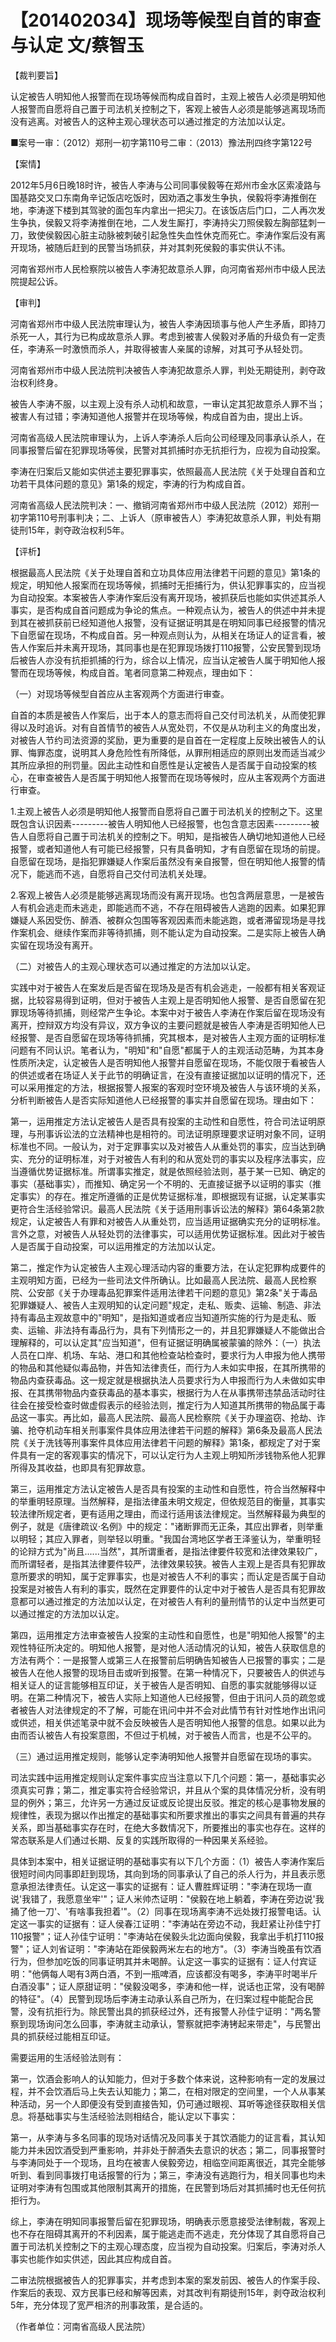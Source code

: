 # 【201402034】现场等候型自首的审查与认定 文/蔡智玉

【裁判要旨】

认定被告人明知他人报警而在现场等候而构成自首时，主观上被告人必须是明知他人报警而自愿将自己置于司法机关控制之下，客观上被告人必须是能够逃离现场而没有逃离。对被告人的这种主观心理状态可以通过推定的方法加以认定。

■案号一审：（2012）郑刑一初字第110号二审：（2013）豫法刑四终字第122号

【案情】

2012年5月6日晚18时许，被告人李涛与公司同事侯毅等在郑州市金水区索凌路与国基路交叉口东南角辛记饭店吃饭时，因劝酒之事发生争执，侯毅将李涛推倒在地，李涛遂下楼到其驾驶的面包车内拿出一把尖刀。在该饭店后门口，二人再次发生争执，侯毅又将李涛推倒在地，二人发生厮打，李涛持尖刀照侯毅左胸部猛刺一刀，致使侯毅因心脏主动脉被刺破引起急性失血性休克而死亡。李涛作案后没有离开现场，被随后赶到的民警当场抓获，并对其刺死侯毅的事实供认不讳。

河南省郑州市人民检察院以被告人李涛犯故意杀人罪，向河南省郑州市中级人民法院提起公诉。

【审判】

河南省郑州市中级人民法院审理认为，被告人李涛因琐事与他人产生矛盾，即持刀杀死一人，其行为已构成故意杀人罪。考虑到被害人侯毅对矛盾的升级负有一定责任，李涛系一时激愤而杀人，并取得被害人亲属的谅解，对其可予从轻处罚。

河南省郑州市中级人民法院判决被告人李涛犯故意杀人罪，判处无期徒刑，剥夺政治权利终身。

被告人李涛不服，以主观上没有杀人动机和故意，一审认定其犯故意杀人罪不当；被害人有过错；李涛知道他人报警并在现场等候，构成自首为由，提出上诉。

河南省高级人民法院审理认为，上诉人李涛杀人后向公司经理及同事承认杀人，在同事报警后留在犯罪现场等侯，民警对其抓捕时亦无抗拒行为，应视为自动投案。

李涛在归案后又能如实供述主要犯罪事实，依照最高人民法院《关于处理自首和立功若干具体问题的意见》第1条的规定，李涛的行为构成自首。

河南省高级人民法院判决：一、撤销河南省郑州市中级人民法院（2012）郑刑一初字第110号刑事判决；二、上诉人（原审被告人）李涛犯故意杀人罪，判处有期徒刑15年，剥夺政治权利5年。

【评析】

根据最高人民法院《关于处理自首和立功具体应用法律若干问题的意见》第1条的规定，明知他人报案而在现场等候，抓捕时无拒捕行为，供认犯罪事实的，应当视为自动投案。本案被告人李涛作案后没有离开现场，被抓获后也能如实供述其杀人事实，是否构成自首问题成为争论的焦点。一种观点认为，被告人的供述中并未提到其在被抓获前已经知道他人报警，没有证据证明其是在明知同事已经报警的情况下自愿留在现场，不构成自首。另一种观点则认为，从相关在场证人的证言看，被告人作案后并未离开现场，其同事也是在犯罪现场拨打110报警，公安民警到现场后被告人亦没有抗拒抓捕的行为，综合以上情况，应当认定被告人属于明知他人报警而在现场等候，构成自首。笔者同意第二种观点，理由如下：

（一）对现场等候型自首应从主客观两个方面进行审查。

自首的本质是被告人作案后，出于本人的意志而将自己交付司法机关，从而使犯罪得以及时追诉。对有自首情节的被告人从宽处罚，不仅是从功利主义的角度出发，对被告人节约司法资源的奖励，更为重要的是自首在一定程度上反映出被告人的认罪、悔罪态度，说明其人身危险性有所降低，从罪刑相适应的原则出发而适当减少其所应承担的刑罚量。因此主动性和自愿性是认定被告人是否属于自动投案的核心，在审查被告人是否属于明知他人报警而在现场等候时，应从主客观两个方面进行审查。

1.主观上被告人必须是明知他人报警而自愿将自己置于司法机关的控制之下。这里既包含认识因素---------被告人明知他人已经报警，也包含意志因素---------被告人自愿将自己置于司法机关的控制之下。明知，是指被告人确切地知道他人已经报警，或者知道他人有可能已经报警，只有具备明知，才有自愿留在现场的前提。自愿留在现场，是指犯罪嫌疑人作案后虽然没有亲自报警，但在明知他人报警的情况下，能逃而不逃，自愿将自己交付司法机关处理。

2.客观上被告人必须是能够逃离现场而没有离开现场。也包含两层意思，一是被告人有机会逃走而未逃走，即能逃而不逃，不存在阻碍被告人逃跑的因素。如果犯罪嫌疑人系因受伤、醉酒、被群众包围等客观因素而未能逃跑，或者滞留现场是寻找作案机会、继续作案而非等待抓捕，则不能认定为自动投案。二是实际上被告人确实留在现场没有离开。

（二）对被告人的主观心理状态可以通过推定的方法加以认定。

实践中对于被告人在案发后是否留在现场及是否有机会逃走，一般都有相关客观证据，比较容易得到证明，但对于被告人主观上是否明知他人报警、是否自愿留在犯罪现场等待抓捕，则经常产生争论。本案中对于被告人李涛在作案后留在现场没有离开，控辩双方均没有异议，双方争议的主要问题就是被告人李涛是否明知他人已经报警、是否自愿留在现场等待抓捕，究其根本，是对被告人主观方面的证明标准问题有不同认识。笔者认为，"明知"和"自愿"都属于人的主观活动范畴，为其本身性质所决定，认定被告人是否明知他人报警并自愿留在现场，不能仅限于看被告人的供述或者在场证人关于此节的明确证言，在没有直接证据加以证明的情况下，还可以采用推定的方法，根据报警人报案的客观时空环境及被告人与该环境的关系，分析判断被告人是否实际知道他人已经报警的事实并自愿留在现场。理由如下：

第一，运用推定方法认定被告人是否具有投案的主动性和自愿性，符合司法证明原理，与刑事诉讼法的立法精神也是相符的。司法证明原理要求证明对象不同，证明标准也不同。一般认为，对于定罪事实以及对被告人从重处罚的事实，应当达到确实、充分的证明标准，对于对被告人有利的和从宽处罚的事实以及程序法事实，应当遵循优势证据标准。所谓事实推定，就是依照经验法则，基于某一已知、确定的事实（基础事实），而推知、确定另一个不明的、无直接证据予以证明的事实（推定事实）的存在。推定所遵循的正是优势证据标准，即根据现有证据，认定某事实更符合生活经验常识。最高人民法院《关于适用刑事诉讼法的解释》第64条第2款规定，认定被告人有罪和对被告人从重处罚，应当适用证据确实充分的证明标准。言外之意，对被告人从轻处罚的法律事实，可以适用优势证据标准。因此对于被告人是否属于自动投案，可以运用推定的方法加以认定。

第二，推定作为认定被告人主观心理活动内容的重要方法，在认定犯罪构成要件的主观明知方面，已经为一些司法文件所确认。比如最高人民法院、最高人民检察院、公安部《关于办理毒品犯罪案件适用法律若干问题的意见》第2条"关于毒品犯罪嫌疑人、被告人主观明知的认定问题"规定，走私、贩卖、运输、制造、非法持有毒品主观故意中的"明知"，是指知道或者应当知道所实施的行为是走私、贩卖、运输、非法持有毒品行为，具有下列情形之一的，并且犯罪嫌疑人不能做出合理解释的，可以认定其"应当知道"，但有证据证明确属被蒙骗的除外：（一）执法人员在口岸、机场、车站、港口和其他检查站检查时，要求行为人申报为他人携带的物品和其他疑似毒品物，并告知法律责任，而行为人未如实申报，在其所携带的物品内查获毒品。这一规定就是根据执法人员要求行为人申报而行为人未做如实申报、在其携带物品内查获毒品的基本事实，根据行为人在从事携带违禁品活动时往往会在接受检查时做虚假表示的经验法则，推定行为人知道其所携带的物品属于毒品这一事实。再比如，最高人民法院、最高人民检察院《关于办理盗窃、抢劫、诈骗、抢夺机动车相关刑事案件具体应用法律若干问题的解释》第6条及最高人民法院《关于洗钱等刑事案件具体应用法律若干问题的解释》第1条，都规定了对于案件具有一定的客观事实的情况下，可以认定行为人主观上明知所涉钱物系他人犯罪所得及其收益，也即具有犯罪故意。

第三，运用推定方法认定被告人是否具有投案的主动性和自愿性，符合当然解释中的举重明轻原理。当然解释，是指法律虽未明文规定，但依规范目的衡量，其事实较法律所规定者，更有适用之理由，而迳行适用该法律规定。当然解释最为典型的例子，就是《唐律疏议·名例》中的规定："诸断罪而无正条，其应出罪者，则举重以明轻；其应入罪者，则举轻以明重。"我国台湾地区学者王泽鉴认为，举重明轻的论辩方式为"尚且......当然"，其所谓重者，是指法律要件较宽和法律效果较广，而所谓轻者，是指其法律要件较严，法律效果较狭。被告人主观上是否具有犯罪故意所要求的明知，属于定罪事实，也是对被告人不利的事实；而认定是否属于自动投案是对被告人有利的事实，既然在定罪要件的认定中对于被告人是否具有犯罪故意都可以通过推定的方法加以认定，在对被告人有利的量刑情节的认定中当然更可以通过推定的方法加以认定。

第四，运用推定方法审查被告人投案的主动性和自愿性，也是"明知他人报警"的主观性特征所决定的。明知他人报警，是对他人活动情况的认知，被告人获取信息的方法有两个：一是报警人或第三人在报警前后明确告知被告人已报警的事实；二是被告人在他人报警的现场目击或听到报警。在第一种情况下，只要被告人的供述与相关证人的证言能够相互印证，关于被告人是否明知、自愿的事实就能够得以证明。在第二种情况下，被告人实际上知道他人已经报警，但由于讯问人员的疏忽或者被告人对法律规定的不了解，可能在讯问中并不会对此情节有针对性地作出讯问或供述，相关供述笔录中就不会反映被告人是否明知他人报警的信息。如果以此为由而否认被告人有投案意图，不但过于机械，对于被告人而言，也是不公平的。

（三）通过运用推定规则，能够认定李涛明知他人报警并自愿留在现场的事实。

司法实践中运用推定规则认定案件事实应当注意以下几个问题：第一，基础事实必须真实可靠；第二，推定事实符合经验常识，并且从个案的具体情况分析，没有明显的例外；第三，允许另一方通过反证或反论提出反驳。推定的核心是事物发展的规律性，表现为据以作出推定的基础事实和所要求推出的事实之间具有普遍的共存关系，即当基础事实存在时，在绝大多数情况下，所要推出的事实也存在。这样的常态联系是人们通过长期、反复的实践所取得的一种因果关系经验。

具体到本案中，相关证据证明的基础事实有以下几个方面：（1）被告人李涛作案后很短时间内同事即赶到现场，其向到场的同事承认了自己的杀人行为，并且表示愿意承担法律责任。认定这一事实的证据有：证人曹胜辉证明："李涛在现场一直说'我错了，我愿意坐牢'"；证人米帅杰证明："侯毅在地上躺着，李涛在旁边说'我捅了他一刀'、'有啥事我担着'"。（2）同事在现场离李涛不远处拨打报警电话。认定这一事实的证据有：证人侯春江证明："李涛站在旁边不动，我赶紧让孙佳宁打110报警"；证人孙佳宁证明："李涛站在侯毅头北边面向侯毅，我拿出手机打110报警"；证人刘省证明："李涛站在距侯毅两米左右的地方"。（3）李涛当晚虽有饮酒行为，但参加吃饭的同事证明其并未喝醉。认定这一事实的证据有：证人付宾证明："他俩每人喝有3两白酒，不到一瓶啤酒，应该都没有喝多，李涛平时喝半斤白酒没事"；证人原甜证明："侯毅没喝多，李涛和他一样，说话也正常，没有喝醉的特征"。（4）民警到现场后李涛主动承认系自己所为，在归案过程中能配合民警，没有抗拒行为。除民警出具的抓获经过外，还有报警人孙佳宁证明："两名警察到现场询问怎么回事，李涛就主动承认，警察就把李涛铐起来带走"，与民警出具的抓获经过能相互印证。

需要运用的生活经验法则有：

第一，饮酒会影响人的认知能力，但对于多数个体来说，这种影响有一定的发展过程，并不会饮酒后马上失去认知能力；第二，在相对限定的空间里，一个人从事某种活动，另一个人即便没有受到直接告知，仍可通过眼视、耳听等途径获取相关信息。将基础事实与生活经验法则相结合，能认定以下事实：

第一，从李涛与多名同事的现场对话情况及同事关于其饮酒能力的证言看，其认知能力并未因饮酒受到严重影响，并非处于醉酒失去意识的状态；第二，同事报警时与李涛同处于一个现场，且均在被害人侯毅旁边，相临空间距离很近，其完全能够听到、看到同事拨打电话报警的行为；第三，李涛没有逃跑行为，相关同事也均未证明对李涛有包围或其他限制其离开的措施，在民警到场后对其抓捕时也无任何抗拒行为。

综上，李涛在明知同事报警后留在犯罪现场，明确表示愿意接受法律制裁，客观上也不存在阻碍其离开的不利因素，属于能逃走而不逃走，充分体现了其自愿将自己置于司法机关控制之下的主观心理态度，应当视为自动投案。归案后，李涛对杀人事实也能作如实供述，因此其应构成自首。

二审法院根据被告人的犯罪事实，并考虑到本案的案发前因、被告人的作案手段、作案后的表现、双方民事已经和解等因素，对其改判有期徒刑15年，剥夺政治权利5年，充分体现了宽严相济的刑事政策，是合适的。

（作者单位：河南省高级人民法院）